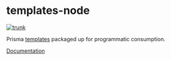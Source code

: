 # templates-node

[![trunk](https://github.com/prisma/templates-node/actions/workflows/trunk.yml/badge.svg)](https://github.com/prisma/templates-node/actions/workflows/trunk.yml)

Prisma [templates](https://github.com/prisma/prisma-schema-examples) packaged up for programmatic consumption.

[Documentation](https://paka.dev/npm/@prisma/templates)
